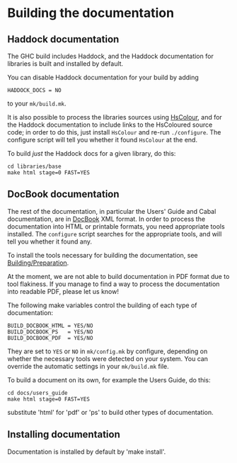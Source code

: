 # Building the documentation

## Haddock documentation


The GHC build includes Haddock, and the Haddock documentation for libraries is built and installed by default.


You can disable Haddock documentation for your build by adding

```wiki
HADDOCK_DOCS = NO
```


to your `mk/build.mk`.


It is also possible to process the libraries sources using [ HsColour](http://hackage.haskell.org/cgi-bin/hackage-scripts/package/hscolour), and for the Haddock documentation to include links to the HsColoured source code; in order to do this, just install `HsColour` and re-run `./configure`.  The configure script will tell you whether it found `HsColour` at the end.


To build *just* the Haddock docs for a given library, do this:

```wiki
cd libraries/base
make html stage=0 FAST=YES
```

## DocBook documentation


The rest of the documentation, in particular the Users' Guide and Cabal documentation, are in [ DocBook](http://www.docbook.org/) XML format.  In order to process the documentation into HTML or printable formats, you need appropriate tools installed.  The `configure` script searches for the appropriate tools, and will tell you whether it found any.


To install the tools necessary for building the documentation, see [Building/Preparation](building/preparation).


At the moment, we are not able to build documentation in PDF format due to tool flakiness.  If you manage to find a way to process the documentation into readable PDF, please let us know!


The following make variables control the building of each type of documentation:

```wiki
BUILD_DOCBOOK_HTML = YES/NO
BUILD_DOCBOOK_PS   = YES/NO
BUILD_DOCBOOK_PDF  = YES/NO
```


They are set to `YES` or `NO` in `mk/config.mk` by configure, depending on whether the necessary tools were detected on your system.  You can override the automatic settings in your `mk/build.mk` file.


To build a document on its own, for example the Users Guide, do this:

```wiki
cd docs/users_guide
make html stage=0 FAST=YES
```


substitute 'html' for 'pdf' or 'ps' to build other types of documentation.

## Installing documentation


Documentation is installed by default by 'make install'.
